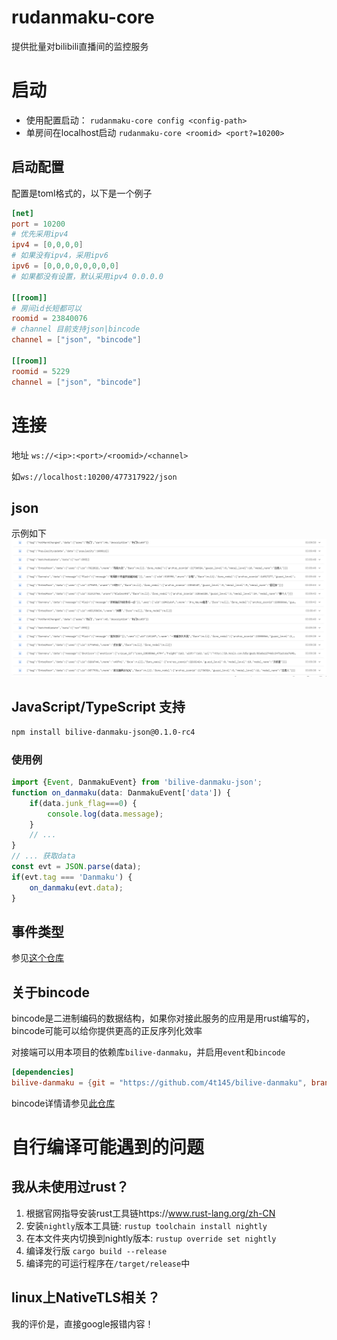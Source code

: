 # rudanmaku-core
提供批量对bilibili直播间的监控服务
# 启动
- 使用配置启动： `rudanmaku-core config <config-path>`
- 单房间在localhost启动 `rudanmaku-core <roomid> <port?=10200>`
## 启动配置
配置是toml格式的，以下是一个例子
```toml
[net]
port = 10200
# 优先采用ipv4
ipv4 = [0,0,0,0]
# 如果没有ipv4，采用ipv6
ipv6 = [0,0,0,0,0,0,0,0]
# 如果都没有设置，默认采用ipv4 0.0.0.0

[[room]]
# 房间id长短都可以
roomid = 23840076
# channel 目前支持json|bincode
channel = ["json", "bincode"]

[[room]]
roomid = 5229
channel = ["json", "bincode"]
```


# 连接
地址 `ws://<ip>:<port>/<roomid>/<channel>`

如`ws://localhost:10200/477317922/json`
## json
示例如下
![json示例](./.readme/example.png)
## JavaScript/TypeScript 支持
```bash
npm install bilive-danmaku-json@0.1.0-rc4
```
### 使用例
```TypeScript
import {Event, DanmakuEvent} from 'bilive-danmaku-json';
function on_danmaku(data: DanmakuEvent['data']) {
    if(data.junk_flag===0) {
        console.log(data.message);
    }
    // ...
}
// ... 获取data
const evt = JSON.parse(data);
if(evt.tag === 'Danmaku') {
    on_danmaku(evt.data);
}
```
## 事件类型
参见[这个仓库](https://github.com/4t145/bilive-danmaku)

## 关于bincode
bincode是二进制编码的数据结构，如果你对接此服务的应用是用rust编写的，bincode可能可以给你提供更高的正反序列化效率

对接端可以用本项目的依赖库`bilive-danmaku`，并启用`event`和`bincode`
```toml
[dependencies]
bilive-danmaku = {git = "https://github.com/4t145/bilive-danmaku", branch = "ver-0.1.0"， features = ["event", "bincode"]}
```
bincode详情请参见[此仓库](https://github.com/bincode-org/bincode)

# 自行编译可能遇到的问题
## 我从未使用过rust？
1. 根据官网指导安装rust工具链https://www.rust-lang.org/zh-CN
2. 安装`nightly`版本工具链: `rustup toolchain install nightly`
3. 在本文件夹内切换到nightly版本: `rustup override set nightly`
4. 编译发行版 `cargo build --release`
5. 编译完的可运行程序在`/target/release`中
## linux上NativeTLS相关？
我的评价是，直接google报错内容！
